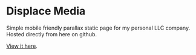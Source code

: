 # Displace Media

Simple mobile friendly parallax static page for my personal LLC company. Hosted directly from here on github.

[View it here](https://displaceinternational.com).
